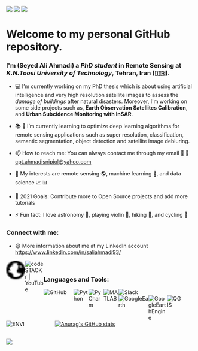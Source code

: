 <img src="https://user-images.githubusercontent.com/53389122/124669529-c763d980-dec7-11eb-824f-e6f0e1622b62.png" height="250" /> <img src="https://user-images.githubusercontent.com/53389122/124669613-ef533d00-dec7-11eb-8bc0-ba3b09057bb2.png" height="250" /> <img src="https://user-images.githubusercontent.com/53389122/124669571-dcd90380-dec7-11eb-9d16-7377d7c68923.png" height="250" />

# Welcome to my personal GitHub repository.

### I'm (Seyed Ali Ahmadi) a ***PhD student*** in Remote Sensing at ***K.N.Toosi University of Technology***, Tehran, Iran (:iran:).

- :computer: I’m currently working on my PhD thesis which is about using artificial intelligence and very high resolution satellite images to assess the *damage of buildings* after natural disasters. Moreover, I'm working on some side projects such as, **Earth Observation Satellites Calibration**, and **Urban Subcidence Monitoring with InSAR**.

- :books: 🌱 I’m currently learning to optimize deep learning algorithms for remote sensing applications such as super resolution, classification, semantic segmentation, object detection and satellite image debluring.

- 📫 How to reach me: You can always contact me through my email :email: :postbox: cpt.ahmadisnipiol@yahoo.com

- :blue_heart: My interests are remote sensing :earth_americas:, machine learning :game_die:, and data science :chart_with_upwards_trend: :bar_chart:

- 🥅 2021 Goals: Contribute more to Open Source projects and add more tutorials

- ⚡ Fun fact: I love astronomy :telescope:, playing violin :violin:, hiking :sunrise_over_mountains:, and cycling :bicyclist:

### Connect with me:

- 😄 More information about me at my LinkedIn account https://www.linkedin.com/in/saliahmadi93/

[<img align="left" alt="earthobserv.com" width="50px" src="https://raw.githubusercontent.com/iconic/open-iconic/master/svg/globe.svg" />][website]
[<img align="left" alt="codeSTACKr | YouTube" width="50px" src="https://cdn.jsdelivr.net/npm/simple-icons@v3/icons/youtube.svg" />][youtube]

<br />

### Languages and Tools:

<img align="left" alt="GitHub" width="80px" src="https://user-images.githubusercontent.com/53389122/125599236-c96f4e7b-d2a8-4309-a003-d9ab1e99b796.png" />
<img align="left" alt="Python" width="40px" src="https://user-images.githubusercontent.com/53389122/125599507-1d6fd9ab-7adc-4e8c-ae04-e6998e70b304.png" />
<img align="left" alt="PyCharm" width="40px" src="https://user-images.githubusercontent.com/53389122/125599718-a236e4cb-2631-400c-8c4f-f95958c3b1d7.png" />
<img align="left" alt="MATLAB" width="40px" src="https://user-images.githubusercontent.com/53389122/125599812-ddb13cb9-a3c3-445f-920e-b91ab2562f74.png" />
<img align="left" alt="Slack" width="130px" src="https://user-images.githubusercontent.com/53389122/125599975-a3720d6a-c29f-4b7f-950e-8e0535b7c878.png" />
<img align="left" alt="GoogleEarth" width="80px" src="https://user-images.githubusercontent.com/53389122/125600159-7621d1a7-cb41-4b73-8fa5-7916a6d3acef.png" />
<img align="left" alt="GoogleEarthEngine" width="50px" src="https://user-images.githubusercontent.com/53389122/125600552-bf354638-51b2-44d6-86c6-34dae4b9e158.png" />
<img align="left" alt="QGIS" width="40px" src="https://user-images.githubusercontent.com/53389122/125600303-43253d93-36b5-4af4-9539-22e1759b95d8.png" />
<img align="left" alt="ENVI" width="130px" src="https://user-images.githubusercontent.com/53389122/125601396-4b3bd923-e384-4fa3-b322-0be8560efd6d.png" />

<br />
<br />

[![Anurag's GitHub stats](https://github-readme-stats.vercel.app/api?username=Seyed-Ali-Ahmadi&show_icons=true&theme=radical)](https://github.com/anuraghazra/github-readme-stats)

<br />

<img src="https://user-images.githubusercontent.com/53389122/124669148-29700f00-dec7-11eb-9098-9862627e1f99.png" width="1000"/>

<br />

[website]: https://earthobserv.com
[youtube]: https://www.youtube.com/channel/UCSe_rbMLxGlSX3high1zIVA
[linkedin]: https://www.linkedin.com/in/saliahmadi93/




<!--
**Seyed-Ali-Ahmadi/Seyed-Ali-Ahmadi** is a ✨ _special_ ✨ repository because its `README.md` (this file) appears on your GitHub profile.

Here are some ideas to get you started:

- 🔭 I’m currently working on ...
- 🌱 I’m currently learning ...
- 👯 I’m looking to collaborate on ...
- 🤔 I’m looking for help with ...
- 💬 Ask me about ...
- 📫 How to reach me: ...
- 😄 Pronouns: ...
- ⚡ Fun fact: ...

https://youtu.be/ECuqb5Tv9qI
https://github.com/anuraghazra/github-readme-stats
https://github.com/codeSTACKr/codeSTACKr

-->
